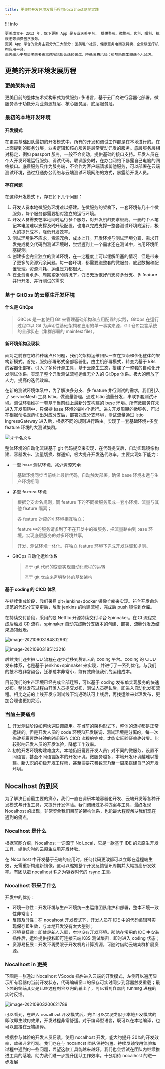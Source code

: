 ```yaml
---
title: 更美的开发环境发展历程与Nocalhost落地实践
---
```


!!! info

    更美成立于 2013 年，旗下更美 App 是专业医美平台， 提供整形、微整形、齿科、眼科、抗衰老等消费医疗服务。
    更美 App 平台的业务主要分为三大部分：医美用户社区、健康服务电商及特卖、企业级医疗机构应用平台。
    更美致力于帮助求美者更高效地找到合适的医生，降低消费风险；也帮助医生塑造个人品牌。

## 更美的开发环境发展历程

### 更美架构介绍

更美目前的整体技术架构形式为微服务+多语言，基于云厂商进行容器化部署。微服务基于功能分为业务逻辑层、核心服务层、底层服务层。

### 最初的本地开发环境

#### 开发模式

在更美基础团队最初的开发模式中，所有的开发和调试工作都是在本地进行的。在上面提到的服务分层，业务逻辑和核心服务是最常变动开发的服务。底层服务层相对稳定，例如 passport 服务，一般不会变动，提供基础的接口支持。开发人员在个人开发环境运行服务、调试代码。联调服务时，在办公网络下暴露自己电脑的网络接口。底层服务只作为服务端，不会作为客户端请求其他服务，可以部署在云端测试环境，通过打通办公网络与云端测试环境网络的方式，暴露给开发人员。

#### 存在问题

在这种开发模式下，存在如下几个问题：

1. 开发人员本地微服务环境难以搭建。在微服务的架构下，一套环境有几十个微服务，每个服务都需要相对独立的运行环境。
2. 开发人员需要在本地同时运行多个服务，对开发机的要求极高。一般的个人笔记本电脑难以支撑及时升级配置，也难以完成支撑一整套测试环境的运行，极大的提升成本，降低开发效率。
3. 测试环境供不应求，资源冗余，成本上升。开发环境与测试环境分离，需求开发完成提交代码到测试环境时，尝尝遇到上一个需求还在测试中，占用环境阻塞提测。
4. 创建多套完全独立的测试环境，在一定程度上可以缓解阻塞的情况，但是带来了更多的资源冗余问题。每一套环境，都需要跑整套的微服务、底层数据和配置管理。资源消耗、运维压力都很大。
5. 在业务需求多、周期紧张的情况下，仍旧无法很好的支持多分支、多 feature 并行开发、并行测试的需求

### 基于 GitOps 的云原生开发环境

#### 什么是 GitOps

> GitOps 是一套使用 Git 来管理基础架构和应用配置的实践，GitOps 在运行过程中以 Git 为声明性基础架构和应用的单一事实来源，Git 仓库包含系统的全部状态（集群部署的 mainfest file）。

#### 新环境架构及现状

面对之前存在的种种痛点和问题，我们的架构运维团队一直在探索和优化整体的架构新模式。首先，服务部署形式全部容器化，由主机部署模式，转变为基于 k8s 的容器化部署。引入了多种开源工具，基于云原生生态，搭建了一整套的自动化开发测试体系。实现了整个开发测试流程运维无介入的 GitOps 体系。极大的解放了人力，提高的迭代效率。

在新的测试环境体系中，为了解决多分支、多 feature 并行测试的需求，我们引入了 serviceMesh 工具 Istio，做流量管理。通过 Istio 流量分发，串联多套测试环境。测试环境维护一套基于当前线上最新分支构建的 base 环境。所有微服务在未进入开发周期中，只保持 base 环境的最小化运行。进入开发周期的微服务，可以在根据命名规范切出对应分支后，部署对应分支环境，测试流量通过 Istio IngressGateway 进入后，根据不同的规则进行路由。实现了一套基础环境+多套 feature 环境的大测试集群。

![未命名文件](https://tva1.sinaimg.cn/large/008i3skNly1gu3nrcojdrj60kg0l6aau02.jpg)

整体环境的自动化流转基于 git 代码提交来实现，在代码提交后，自动实现镜像构建、容器发布、流量切换、群通知，极大提升开发迭代效率。主要实现如下能力：

- 一套 base 测试环境，减少资源冗余

> 基础环境同步当前线上最新代码，自动触发部署。确保 base 环境永远与生产环境相同

- 多套 feature 环境

> 根据分支命名规则，同 feature 下的不同微服务形成一套小环境，流量与其他 feature 隔离；
>
> 各 feature 对应的小环境相互独立；
>
> feature 中的服务请求到了不在开发中的微服务，把流量路由到 base 环境。实现底层服务的对多环境共享。
>
> 开发、测试环境一体化。在独立 feature 环境下完成开发联调和提测。

- GitOps 自动化运维体系
  > 基于 git 代码的变更实现自动化流程的运转
  >
  > 基于 git 仓库来声明整体的基础架构

#### 基于 coding 的 CICD 体系

在持续集成阶段，我们采用 git+jenkins+docker 镜像仓库来实现。符合开发命名规范的代码分支变更后，触发 jenkins 的构建流程，完成后 push 镜像到仓库。

在持续交付阶段，采用的是 Netflix 开源持续交付平台 Spinnaker。在 CI 流程完成后触发 CD 流程，spinnaker 自动完成新分支版本的创建、部署、流量分发及结果通知触发。

![image-20210903184802962](https://tva1.sinaimg.cn/large/008i3skNly1gu3mspibqhj60sl05874n02.jpg)

![image-20210903185123216](https://tva1.sinaimg.cn/large/008i3skNly1gu3mw5cijoj60dk0abgm102.jpg)

后续我们逐步把 CD 流程在逐步迁移到腾讯云的 coding 平台。coding 的 CICD 发布体系，也是基于 jenkins+spinnaker 来实现，并进行了一系列优化。与我们的技术栈非常契合，迁移成本非常小，能有效降低我们的运维成本。

目前我们的生产环境已经完成全部迁移，可以基于 coding 发布单实现服务的快速发布。整体发布过程由开发人员提交发布，测试人员确认后，即进入自动化发布流程。相比之前的上线开发与测试线下沟通确认可上线后，再找运维来处理发布，更加合理也更加灵活。

### 当前主要痛点

1. 开发测试阶段如何快速联调应用。在当前的架构形式下，整体的流程都是正常运转的。但是开发人员的 code 环境和开发联调、测试环境是分离的，每一次修改都需要数分钟的时间等待 CICD 流程的完成，才能实际验证修改效果。比较影响开发人员的开发体验，降低工作效率。
2. 初始开发环境构建难度大。本地仍旧需要开发人员针对不同的微服务，设置不同语言、甚至不同语言版本的开发环境。微服务越多，本地开发环境越难以搭建。新入职的初级开发工程师，甚至需要花费数天乃至一周来搭建自己的开发环境。

## Nocalhost 的到来

为了解决目前最主要的痛点，我们一直在调研本地容器化开发、云端开发等各种开发模式与开发工具，来提升开发体验。我们调研过多种方案与工具，最终发现 Nocalhost 的出现，非常契合我们目前的架构体系，也能最大程度解决我们现在遇到的痛点。

### Nocalhost 是什么

根据官网介绍，Nocalhost 一词源于 No Local，它是一款基于 IDE 的云原生开发工具，提供实时的云原生应用开发体验。

在 Nocalhost 中开发基于云端的应用时，任何代码更改都可以立即在远程端生效，无需重新构建新镜像。这可以缩短整个开发反馈循环周期并大幅提高研发效率。有团队把 nocalhost 称之为容器时代的 rsync 工具。

### Nocalhost 带来了什么

开发中的优势：

- 环境一致性：开发环境与生产环境统一由运维团队维护和部署，整体环境一致性非常高；
- 反馈及时性：在 nocalhost 开发模式下，开发人员在 IDE 中的代码编辑可实现保存即生效，与本地开发没有太大差别；
- 环境易搭建：即使是新人入职，本地没有开发环境。那他在常用的 IDE 中安装插件后，运维提供授权即可连接云端 K8S 测试集群，即时进入 coding 状态；
- 资源易拓展：开发不再受限于开发机的计算资源，可随时借助云端集群扩展资源。

### Nocalhost in 更美

下图是一张通过 Nocalhost VScode 插件进入云端的开发模式，左侧可以遍历显示所有容器的当前开发状态，代码编辑窗口的保存可实时同步到容器触发重载；最下面的终端其实是已经远程到容器内的输出了，可以看到容器内 running 进程的实时反馈。

![image-20210903200621789](https://tva1.sinaimg.cn/large/008i3skNly1gu3p25shr1j61bx0u00ze02.jpg)

可以看到，在进入 nocalhost 开发模式后，完全可以实现类似于本地开发模式的即改即生效的效果，开发过程非常舒适。对于编译型语言，既可以在本地编译，也可以直接在云端编译。

根据参与体验的开发人员反馈，使用 nocalhost 开发，能大约提升 30%的开发效率，效果非常可观。我们也在与 nocalhost 团队保持沟通、持续反馈使用体验和过程中遇到的一些问题，希望这款工具能越来越好。我们也会尝试在团队内继续推进工具的落地，助力我们进一步提升团队工作效率。十分期待 nocalhost 的进一步发展
